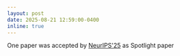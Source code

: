 ```yaml
---
layout: post
date: 2025-08-21 12:59:00-0400
inline: true
---
```


One paper was accepted by [NeurIPS'25]() as Spotlight paper
